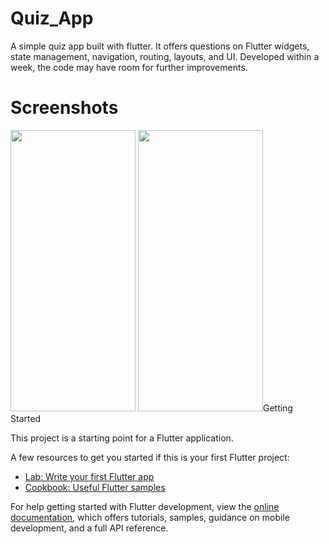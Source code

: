 # Quiz_App

A simple quiz app built with flutter. It offers questions on Flutter widgets, state management, navigation, routing, layouts, and UI. Developed within a week, the code may have room for further improvements.

# Screenshots 
<img src="https://github.com/user-attachments/assets/f8edf7bb-20c5-4f48-8ada-60d663b2c6d9" width="200" height="450">
<img src="https://github.com/user-attachments/assets/40fb74bd-3a50-4601-83c4-df4e4d58bd6c" width="200" height="450>
![image](https://github.com/user-attachments/assets/91d04580-c74e-42a4-9d29-b14f0217ac55)


## Getting Started

This project is a starting point for a Flutter application.

A few resources to get you started if this is your first Flutter project:

- [Lab: Write your first Flutter app](https://docs.flutter.dev/get-started/codelab)
- [Cookbook: Useful Flutter samples](https://docs.flutter.dev/cookbook)

For help getting started with Flutter development, view the
[online documentation](https://docs.flutter.dev/), which offers tutorials,
samples, guidance on mobile development, and a full API reference.
